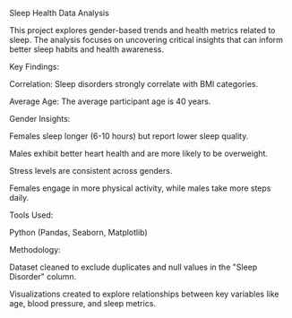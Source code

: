 Sleep Health Data Analysis

This project explores gender-based trends and health metrics related to sleep. The analysis focuses on uncovering critical insights that can inform better sleep habits and health awareness.

Key Findings:

Correlation: Sleep disorders strongly correlate with BMI categories.

Average Age: The average participant age is 40 years.

Gender Insights:

Females sleep longer (6-10 hours) but report lower sleep quality.

Males exhibit better heart health and are more likely to be overweight.

Stress levels are consistent across genders.

Females engage in more physical activity, while males take more steps daily.

Tools Used:

Python (Pandas, Seaborn, Matplotlib)

Methodology:

Dataset cleaned to exclude duplicates and null values in the "Sleep Disorder" column.

Visualizations created to explore relationships between key variables like age, blood pressure, and sleep metrics.
